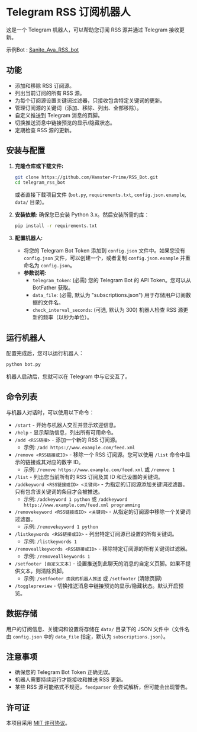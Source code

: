 # Telegram RSS 订阅机器人

这是一个 Telegram 机器人，可以帮助您订阅 RSS 源并通过 Telegram 接收更新。

示例Bot : [Sanite_Ava_RSS_bot](https://t.me/Sanite_Ava_RSS_bot)

## 功能

*   添加和移除 RSS 订阅源。
*   列出当前订阅的所有 RSS 源。
*   为每个订阅源设置关键词过滤器，只接收包含特定关键词的更新。
*   管理订阅源的关键词（添加、移除、列出、全部移除）。
*   自定义推送到 Telegram 消息的页脚。
*   切换推送消息中链接预览的显示/隐藏状态。
*   定期检查 RSS 源的更新。

## 安装与配置

1.  **克隆仓库或下载文件:**
    ```bash
    git clone https://github.com/Hamster-Prime/RSS_Bot.git
    cd telegram_rss_bot
    ```
    或者直接下载项目文件 (`bot.py`, `requirements.txt`, `config.json.example`, `data/` 目录)。

2.  **安装依赖:**
    确保您已安装 Python 3.x。然后安装所需的库：
    ```bash
    pip install -r requirements.txt
    ```

3.  **配置机器人:**
    *   将您的 Telegram Bot Token 添加到 `config.json` 文件中。如果您没有 `config.json` 文件，可以创建一个，或者复制 `config.json.example` 并重命名为 `config.json`。
    *   **参数说明:**
        *   `telegram_token`: (必需) 您的 Telegram Bot 的 API Token。您可以从 BotFather 获取。
        *   `data_file`: (必需, 默认为 "subscriptions.json") 用于存储用户订阅数据的文件名。
        *   `check_interval_seconds`: (可选, 默认为 300) 机器人检查 RSS 源更新的频率（以秒为单位）。

## 运行机器人

配置完成后，您可以运行机器人：

```bash
python bot.py
```

机器人启动后，您就可以在 Telegram 中与它交互了。

## 命令列表

与机器人对话时，可以使用以下命令：

*   `/start` - 开始与机器人交互并显示欢迎信息。
*   `/help` - 显示帮助信息，列出所有可用命令。
*   `/add <RSS链接>` - 添加一个新的 RSS 订阅源。
    *   示例: `/add https://www.example.com/feed.xml`
*   `/remove <RSS链接或ID>` - 移除一个 RSS 订阅源。您可以使用 `/list` 命令中显示的链接或其对应的数字 ID。
    *   示例: `/remove https://www.example.com/feed.xml` 或 `/remove 1`
*   `/list` - 列出您当前所有的 RSS 订阅及其 ID 和已设置的关键词。
*   `/addkeyword <RSS链接或ID> <关键词>` - 为指定的订阅源添加关键词过滤器。只有包含该关键词的条目才会被推送。
    *   示例: `/addkeyword 1 python` 或 `/addkeyword https://www.example.com/feed.xml programming`
*   `/removekeyword <RSS链接或ID> <关键词>` - 从指定的订阅源中移除一个关键词过滤器。
    *   示例: `/removekeyword 1 python`
*   `/listkeywords <RSS链接或ID>` - 列出特定订阅源已设置的所有关键词。
    *   示例: `/listkeywords 1`
*   `/removeallkeywords <RSS链接或ID>` - 移除特定订阅源的所有关键词过滤器。
    *   示例: `/removeallkeywords 1`
*   `/setfooter [自定义文本]` - 设置推送到此聊天的消息的自定义页脚。如果不提供文本，则清除页脚。
    *   示例: `/setfooter 由我的机器人推送` 或 `/setfooter` (清除页脚)
*   `/togglepreview` - 切换推送消息中链接预览的显示/隐藏状态。默认开启预览。

## 数据存储

用户的订阅信息、关键词和设置将存储在 `data/` 目录下的 JSON 文件中（文件名由 `config.json` 中的 `data_file` 指定，默认为 `subscriptions.json`）。

## 注意事项

*   确保您的 Telegram Bot Token 正确无误。
*   机器人需要持续运行才能接收和推送 RSS 更新。
*   某些 RSS 源可能格式不规范，`feedparser` 会尝试解析，但可能会出现警告。

## 许可证

本项目采用 [MIT 许可协议](LICENSE)。
